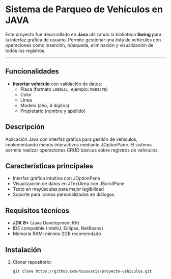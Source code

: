 # Sistema de Parqueo de Vehículos en JAVA

Este proyecto fue desarrollado en **Java** utilizando la biblioteca **Swing** para la interfaz gráfica de usuario. Permite gestionar una lista de vehículos con operaciones como inserción, búsqueda, eliminación y visualización de todos los registros.

---
## Funcionalidades

- **Insertar vehículo** con validación de datos:
  - Placa (formato `L000LLL`, ejemplo: `M584JPG`)
  - Color
  - Línea
  - Modelo (año, 4 dígitos)
  - Propietario (nombre y apellido)
    
## Descripción
Aplicación Java con interfaz gráfica para gestión de vehículos, implementando menús interactivos mediante JOptionPane. El sistema permite realizar operaciones CRUD básicas sobre registros de vehículos.

## Características principales
- Interfaz gráfica intuitiva con JOptionPane
- Visualización de datos en JTextArea con JScrollPane
- Texto en mayúsculas para mejor legibilidad
- Soporte para iconos personalizados en diálogos

## Requisitos técnicos
- **JDK 8+** (Java Development Kit)
- IDE compatible (IntelliJ, Eclipse, NetBeans)
- Memoria RAM: mínimo 2GB recomendado

## Instalación
1. Clonar repositorio:
   ```bash
   git clone https://github.com/tuusuario/proyecto-vehiculos.git
